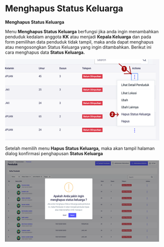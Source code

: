 # Menghapus Status Keluarga

**Menghapus Status Keluarga**

Menu **Menghapus Status Keluarga** berfungsi jika anda ingin menambahkan penduduk kedalam anggota **KK** atau menjadi **Kepala Keluarga** dan pada form pemilihan data penduduk tidak tampil, maka anda dapat menghapus atau mengosongkan Status Keluarga yang ingin ditambahkan. Berikut ini cara menghapus data **Status Keluarga.**

![](../../../.gitbook/assets/15.png)

Setelah memilih menu **Hapus Status Keluarga,** maka akan tampil halaman dialog konfirmasi penghapusan **Status Keluarga**

![](../../../.gitbook/assets/16.png)

